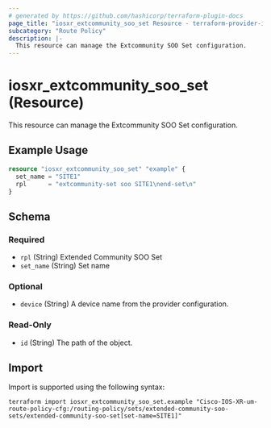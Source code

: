 ```yaml
---
# generated by https://github.com/hashicorp/terraform-plugin-docs
page_title: "iosxr_extcommunity_soo_set Resource - terraform-provider-iosxr"
subcategory: "Route Policy"
description: |-
  This resource can manage the Extcommunity SOO Set configuration.
---
```


# iosxr_extcommunity_soo_set (Resource)

This resource can manage the Extcommunity SOO Set configuration.

## Example Usage

```terraform
resource "iosxr_extcommunity_soo_set" "example" {
  set_name = "SITE1"
  rpl      = "extcommunity-set soo SITE1\nend-set\n"
}
```

<!-- schema generated by tfplugindocs -->
## Schema

### Required

- `rpl` (String) Extended Community SOO Set
- `set_name` (String) Set name

### Optional

- `device` (String) A device name from the provider configuration.

### Read-Only

- `id` (String) The path of the object.

## Import

Import is supported using the following syntax:

```shell
terraform import iosxr_extcommunity_soo_set.example "Cisco-IOS-XR-um-route-policy-cfg:/routing-policy/sets/extended-community-soo-sets/extended-community-soo-set[set-name=SITE1]"
```
